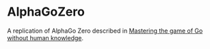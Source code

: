 # AlphaGoZero

A replication of AlphaGo Zero described in [Mastering the game of Go without human knowledge](https://www.nature.com/nature/journal/v550/n7676/pdf/nature24270.pdf).

